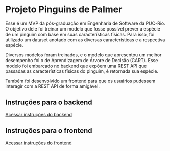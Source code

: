 # Projeto Pinguins de Palmer

Esse é um MVP da pós-graduação em Engenharia de Software da PUC-Rio. O objetivo dele foi treinar um modelo que fosse possível prever a espécie de um pinguim com base em suas características físicas. Para isso, foi utilizado um dataset anotado com as diversas características e a respectiva espécie. 

Diversos modelos foram treinados, e o modelo que apresentou um melhor desempenho foi o de Aprendizagem de Árvore de Decisão (CART). Esse modelo foi embarcado no backend que expõem uma REST API que passadas as características físicas do pinguim, é retornada sua espécie.

Também foi desenvolvido um frontend para que os usuários pudessem interagir com a REST API de forma amigável.

## Instruções para o backend

[Acessar instruções do backend](https://github.com/luizzappa/sprint-pucrio-sistemas-inteligentes/blob/main/api/README.md)

## Instruções para o frontend

[Acessar instruções do frontend](https://github.com/luizzappa/sprint-pucrio-sistemas-inteligentes/blob/main/front/README.md)